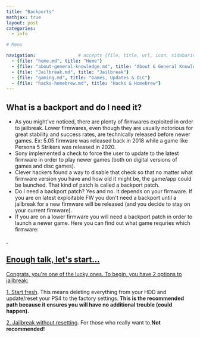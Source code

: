 ```yaml
---
title: "Backports"
mathjax: true
layout: post
categories:
  - info

# Menu

navigation:                # accepts {file, title, url, icon, sidebaricon}
  - {file: "home.md", title: "Home"}
  - {file: "about-general-knowledge.md", title: "About & General Knowledge"}
  - {file: "Jailbreak.md", title: "Jailbreak"}
  - {file: "gaming.md", title: "Games, Updates & DLC"}
  - {file: "hacks-homebrew.md", title: "Hacks & Homebrew"}
---
```


## What is a backport and do I need it?

* As you might've noticed, there are plenty of firmwares exploited in order to jailbreak. Lower firmwares, even though they are usually notorious for great stability and success rates, are technically released before newer games. Ex: 5.05 firmware was released back in 2018 while a game like Persona 5 Strikers was released in 2020.
* Sony implemented a check to force the user to update to the latest firmware in order to play newer games (both on digital versions of games and disc games). 
* Clever hackers found a way to disable that check so that no matter what firmware version you have and how old it might be, the game/app could be launched. That kind of patch is called a backport patch.
* Do I need a backport patch? Yes and no. It depends on your firmware. If you are on latest exploitable FW you don't need a backport until a jailbreak for a new firmware will be released (and you decide to stay on your current firmware).
* If you are on a lower firmware you will need a backport patch in order to launch a newer game. Here you can find out what game requries which firmware:
<p><a href="https://oldnero.github.io/PS4-Games-List/"</a>&nbsp;</p>

## Enough talk, let's start...

Congrats, you&#39;re one of the lucky ones. To begin, you have 2 options to jailbreak:

[1. Start fresh](fresh-start-jailbreak.md). This means deleting everything from your HDD and update/reset your PS4 to the factory settings.<strong> This is the recommended path because it ensures you will have no additional trouble (could happen).</strong>

[2. Jailbreak without resetting](no-reset-jailbreak.md). For those who really want to.<strong>Not recommended!</strong>

